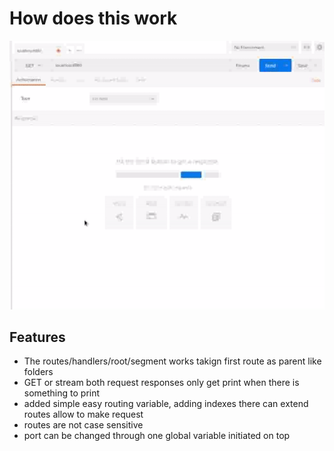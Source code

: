 # How does this work

![working case](https://github.com/Multi-Thinker/Homework-Assignment-1/blob/master/A1.gif?raw=true)

## Features
- The routes/handlers/root/segment works takign first route as parent like folders 
- GET or stream both request responses only get print when there is something to print
- added simple easy routing variable, adding indexes there can extend routes allow to make request
- routes are not case sensitive
- port can be changed through one global variable initiated on top
